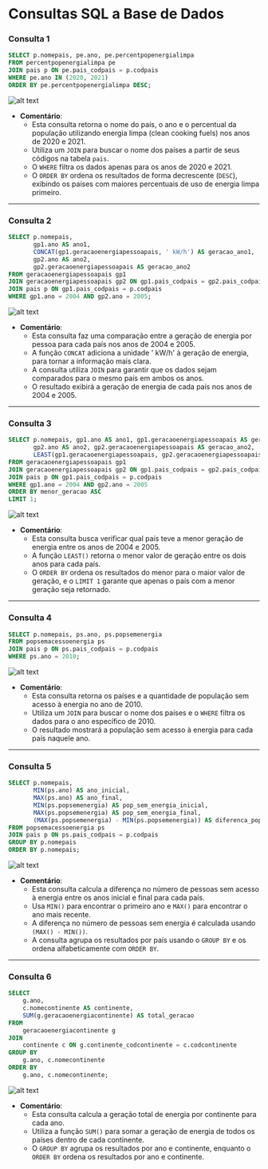 # Consultas SQL a Base de Dados 

### Consulta 1

```sql
SELECT p.nomepais, pe.ano, pe.percentpopenergialimpa
FROM percentpopenergialimpa pe
JOIN pais p ON pe.pais_codpais = p.codpais
WHERE pe.ano IN (2020, 2021)
ORDER BY pe.percentpopenergialimpa DESC;
```
![alt text](./consultas_output/image-5.png)
- **Comentário**: 
    - Esta consulta retorna o nome do país, o ano e o percentual da população utilizando energia limpa (clean cooking fuels) nos anos de 2020 e 2021.
    - Utiliza um `JOIN` para buscar o nome dos países a partir de seus códigos na tabela `pais`.
    - O `WHERE` filtra os dados apenas para os anos de 2020 e 2021.
    - O `ORDER BY` ordena os resultados de forma decrescente (`DESC`), exibindo os países com maiores percentuais de uso de energia limpa primeiro.

---

### Consulta 2

```sql
SELECT p.nomepais, 
       gp1.ano AS ano1, 
       CONCAT(gp1.geracaoenergiapessoapais, ' kW/h') AS geracao_ano1, 
       gp2.ano AS ano2, 
       gp2.geracaoenergiapessoapais AS geracao_ano2
FROM geracaoenergiapessoapais gp1
JOIN geracaoenergiapessoapais gp2 ON gp1.pais_codpais = gp2.pais_codpais
JOIN pais p ON gp1.pais_codpais = p.codpais
WHERE gp1.ano = 2004 AND gp2.ano = 2005;
```
![alt text](./consultas_output/image-4.png)
- **Comentário**:
    - Esta consulta faz uma comparação entre a geração de energia por pessoa para cada país nos anos de 2004 e 2005.
    - A função `CONCAT` adiciona a unidade ' kW/h' à geração de energia, para tornar a informação mais clara.
    - A consulta utiliza `JOIN` para garantir que os dados sejam comparados para o mesmo país em ambos os anos.
    - O resultado exibirá a geração de energia de cada país nos anos de 2004 e 2005.

---

### Consulta 3

```sql
SELECT p.nomepais, gp1.ano AS ano1, gp1.geracaoenergiapessoapais AS geracao_ano1, 
       gp2.ano AS ano2, gp2.geracaoenergiapessoapais AS geracao_ano2,
       LEAST(gp1.geracaoenergiapessoapais, gp2.geracaoenergiapessoapais) AS menor_geracao
FROM geracaoenergiapessoapais gp1
JOIN geracaoenergiapessoapais gp2 ON gp1.pais_codpais = gp2.pais_codpais
JOIN pais p ON gp1.pais_codpais = p.codpais
WHERE gp1.ano = 2004 AND gp2.ano = 2005
ORDER BY menor_geracao ASC
LIMIT 1;
```
![alt text](./consultas_output/image-3.png)
- **Comentário**:
    - Esta consulta busca verificar qual país teve a menor geração de energia entre os anos de 2004 e 2005.
    - A função `LEAST()` retorna o menor valor de geração entre os dois anos para cada país.
    - O `ORDER BY` ordena os resultados do menor para o maior valor de geração, e o `LIMIT 1` garante que apenas o país com a menor geração seja retornado.

---

### Consulta 4

```sql
SELECT p.nomepais, ps.ano, ps.popsemenergia
FROM popsemacessoenergia ps
JOIN pais p ON ps.pais_codpais = p.codpais
WHERE ps.ano = 2010;
```
![alt text](./consultas_output/image-2.png)
- **Comentário**:
    - Esta consulta retorna os países e a quantidade de população sem acesso à energia no ano de 2010.
    - Utiliza um `JOIN` para buscar o nome dos países e o `WHERE` filtra os dados para o ano específico de 2010.
    - O resultado mostrará a população sem acesso à energia para cada país naquele ano.

---

### Consulta 5

```sql
SELECT p.nomepais, 
       MIN(ps.ano) AS ano_inicial, 
       MAX(ps.ano) AS ano_final, 
       MIN(ps.popsemenergia) AS pop_sem_energia_inicial, 
       MAX(ps.popsemenergia) AS pop_sem_energia_final, 
       (MAX(ps.popsemenergia) - MIN(ps.popsemenergia)) AS diferenca_popsemenergia
FROM popsemacessoenergia ps
JOIN pais p ON ps.pais_codpais = p.codpais
GROUP BY p.nomepais
ORDER BY p.nomepais;
```
![alt text](./consultas_output/image-1.png)
- **Comentário**:
    - Esta consulta calcula a diferença no número de pessoas sem acesso à energia entre os anos inicial e final para cada país.
    - Usa `MIN()` para encontrar o primeiro ano e `MAX()` para encontrar o ano mais recente.
    - A diferença no número de pessoas sem energia é calculada usando `(MAX() - MIN())`.
    - A consulta agrupa os resultados por país usando o `GROUP BY` e os ordena alfabeticamente com `ORDER BY`.

---

### Consulta 6

```sql
SELECT 
    g.ano,
    c.nomecontinente AS continente,
    SUM(g.geracaoenergiacontinente) AS total_geracao
FROM 
    geracaoenergiacontinente g
JOIN 
    continente c ON g.continente_codcontinente = c.codcontinente
GROUP BY 
    g.ano, c.nomecontinente
ORDER BY 
    g.ano, c.nomecontinente;
```
![alt text](./consultas_output/image.png)
- **Comentário**:
    - Esta consulta calcula a geração total de energia por continente para cada ano.
    - Utiliza a função `SUM()` para somar a geração de energia de todos os países dentro de cada continente.
    - O `GROUP BY` agrupa os resultados por ano e continente, enquanto o `ORDER BY` ordena os resultados por ano e continente.